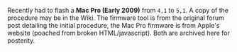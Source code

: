 Recently had to flash a **Mac Pro (Early 2009)** from `4,1` to `5,1`. A copy of the procedure may be in the Wiki. The firmware tool is from the original forum post detailing the initial procedure, the Mac Pro firmware is from Apple's website (poached from broken HTML/javascript). Both are archived here for posterity.

